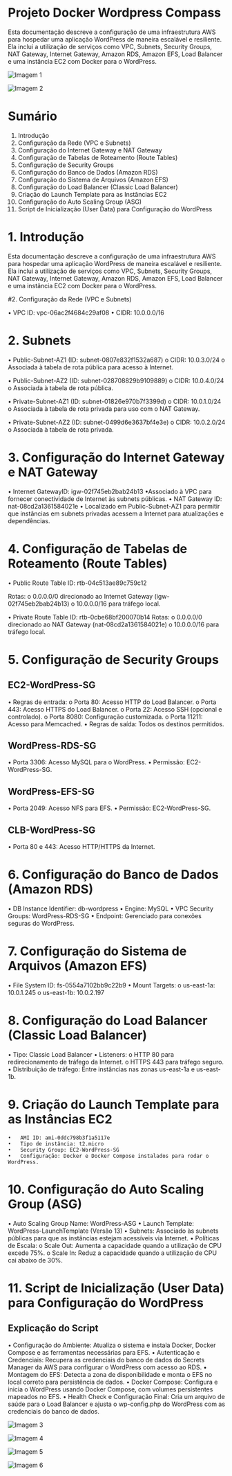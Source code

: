 
# Projeto Docker Wordpress Compass

Esta documentação descreve a configuração de uma infraestrutura AWS para hospedar uma aplicação WordPress de maneira escalável e resiliente. Ela inclui a utilização de serviços como VPC, Subnets, Security Groups, NAT Gateway, Internet Gateway, Amazon RDS, Amazon EFS, Load Balancer e uma instância EC2 com Docker para o WordPress.

![Imagem 1](imagem/imagen1.png)

![Imagem 2](imagem/imagen2.png)


# Sumário
1.	Introdução
2.	Configuração da Rede (VPC e Subnets)
3.	Configuração do Internet Gateway e NAT Gateway
4.	Configuração de Tabelas de Roteamento (Route Tables)
5.	Configuração de Security Groups
6.	Configuração do Banco de Dados (Amazon RDS)
7.	Configuração do Sistema de Arquivos (Amazon EFS)
8.	Configuração do Load Balancer (Classic Load Balancer)
9.	Criação do Launch Template para as Instâncias EC2
10.	Configuração do Auto Scaling Group (ASG)
11.	Script de Inicialização (User Data) para Configuração do WordPress





# 1. Introdução
Esta documentação descreve a configuração de uma infraestrutura AWS para hospedar uma aplicação WordPress de maneira escalável e resiliente. Ela inclui a utilização de serviços como VPC, Subnets, Security Groups, NAT Gateway, Internet Gateway, Amazon RDS, Amazon EFS, Load Balancer e uma instância EC2 com Docker para o WordPress.

#2. Configuração da Rede (VPC e Subnets)

•	VPC ID: vpc-06ac2f4684c29af08
•	CIDR: 10.0.0.0/16

# 2. Subnets

•	Public-Subnet-AZ1 (ID: subnet-0807e832f1532a687)
  o	CIDR: 10.0.3.0/24
  o	Associada à tabela de rota pública para acesso à Internet.

•	Public-Subnet-AZ2 (ID: subnet-028708829b9109889)
  o	CIDR: 10.0.4.0/24
  o	Associada à tabela de rota pública.

•	Private-Subnet-AZ1 (ID: subnet-01826e970b7f3399d)
  o	CIDR: 10.0.1.0/24
  o	Associada à tabela de rota privada para uso com o NAT Gateway.

•	Private-Subnet-AZ2 (ID: subnet-0499d6e3637bf4e3e)
  o	CIDR: 10.0.2.0/24
  o	Associada à tabela de rota privada.

# 3. Configuração do Internet Gateway e NAT Gateway
  • Internet GatewayID: igw-02f745eb2bab24b13
  •Associado à VPC para fornecer conectividade de Internet às subnets públicas.
  • NAT Gateway	ID: nat-08cd2a1361584021e
  •	Localizado em Public-Subnet-AZ1 para permitir que instâncias em subnets privadas acessem a Internet para atualizações e dependências.
  
# 4. Configuração de Tabelas de Roteamento (Route Tables)

  • Public Route Table	ID: rtb-04c513ae89c759c12
  
  Rotas:
  o	0.0.0.0/0 direcionado ao Internet Gateway (igw-02f745eb2bab24b13)
  o	10.0.0.0/16 para tráfego local.

 • Private Route Table ID: rtb-0cbe68bf200070b14
  Rotas:
  o	0.0.0.0/0 direcionado ao NAT Gateway (nat-08cd2a1361584021e)
  o	10.0.0.0/16 para tráfego local.
  
# 5. Configuração de Security Groups

## EC2-WordPress-SG
•	Regras de entrada:
  o	Porta 80: Acesso HTTP do Load Balancer.
  o	Porta 443: Acesso HTTPS do Load Balancer.
  o	Porta 22: Acesso SSH (opcional e controlado).
  o	Porta 8080: Configuração customizada.
  o	Porta 11211: Acesso para Memcached.
  •	Regras de saída: Todos os destinos permitidos.
  
## WordPress-RDS-SG
  •	Porta 3306: Acesso MySQL para o WordPress.
  •	Permissão: EC2-WordPress-SG.
  
## WordPress-EFS-SG
  •	Porta 2049: Acesso NFS para EFS.
  •	Permissão: EC2-WordPress-SG.
  
## CLB-WordPress-SG
  •	Porta 80 e 443: Acesso HTTP/HTTPS da Internet.
  
# 6. Configuração do Banco de Dados (Amazon RDS)
  •	DB Instance Identifier: db-wordpress
  •	Engine: MySQL
  •	VPC Security Groups: WordPress-RDS-SG
  •	Endpoint: Gerenciado para conexões seguras do WordPress.

# 7. Configuração do Sistema de Arquivos (Amazon EFS)
  •	File System ID: fs-0554a7102bb9c22b9
•	Mount Targets:
  o	us-east-1a: 10.0.1.245
  o	us-east-1b: 10.0.2.197
  
# 8. Configuração do Load Balancer (Classic Load Balancer)
  •	Tipo: Classic Load Balancer
  •	Listeners:
    o	HTTP 80 para redirecionamento de tráfego da Internet.
    o	HTTPS 443 para tráfego seguro.
    •	Distribuição de tráfego: Entre instâncias nas zonas us-east-1a e us-east-1b.
    
# 9. Criação do Launch Template para as Instâncias EC2
    •	AMI ID: ami-0ddc798b3f1a5117e
    •	Tipo de instância: t2.micro
    •	Security Group: EC2-WordPress-SG
    •	Configuração: Docker e Docker Compose instalados para rodar o WordPress.
    
# 10. Configuração do Auto Scaling Group (ASG)
  •	Auto Scaling Group Name: WordPress-ASG
  •	Launch Template: WordPress-LaunchTemplate (Versão 13)
  •	Subnets: Associado às subnets públicas para que as instâncias estejam acessíveis via Internet.
  •	Políticas de Escala:
    o	Scale Out: Aumenta a capacidade quando a utilização de CPU excede 75%.
    o	Scale In: Reduz a capacidade quando a utilização de CPU cai abaixo de 30%.
    
# 11. Script de Inicialização (User Data) para Configuração do WordPress

## Explicação do Script

•	Configuração do Ambiente: Atualiza o sistema e instala Docker, Docker Compose e as ferramentas necessárias para EFS.
•	Autenticação e Credenciais: Recupera as credenciais do banco de dados do Secrets Manager da AWS para configurar o WordPress com acesso ao RDS.
•	Montagem do EFS: Detecta a zona de disponibilidade e monta o EFS no local correto para persistência de dados.
•	Docker Compose: Configura e inicia o WordPress usando Docker Compose, com volumes persistentes mapeados no EFS.
•	Health Check e Configuração Final: Cria um arquivo de saúde para o Load Balancer e ajusta o wp-config.php do WordPress com as credenciais do banco de dados.


![Imagem 3](imagem/imagen3.png)

![Imagem 4](imagem/imagen4.png)

![Imagem 5](imagem/imagen5.png)

![Imagem 6](imagem/imagen6.png)
